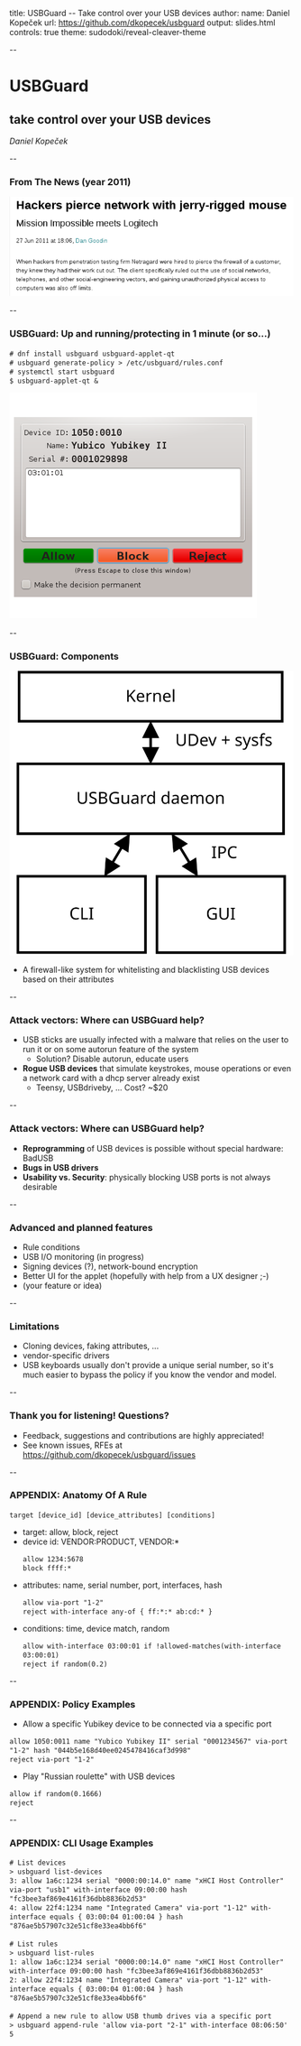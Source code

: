 title: USBGuard -- Take control over your USB devices
author:
  name: Daniel Kopeček 
  url: https://github.com/dkopecek/usbguard
output: slides.html
controls: true
theme: sudodoki/reveal-cleaver-theme

--

# USBGuard
## take control over your USB devices

_Daniel Kopeček_

--

### From The News (year 2011)

![story headline](badusb-theregister-forslides.png "story headline")

--

### USBGuard: Up and running/protecting in 1 minute (or so...)

```
# dnf install usbguard usbguard-applet-qt
# usbguard generate-policy > /etc/usbguard/rules.conf
# systemctl start usbguard
$ usbguard-applet-qt &

```
![USBGuard Applet Device Dialog](devicedialog.png "USBGuard Applet Device Dialog")

--

### USBGuard: Components

![USBGuard components](components.svg "USBGuard components")

* A firewall-like system for whitelisting and blacklisting USB devices based on their attributes

--

### Attack vectors: Where can USBGuard help?

* USB sticks are usually infected with a malware that relies on the user to run it or on some autorun feature of the system
  * Solution? Disable autorun, educate users
* **Rogue USB devices** that simulate keystrokes, mouse operations or even a network card with a dhcp server already exist
  * Teensy, USBdriveby, ... Cost? ~$20

--

### Attack vectors: Where can USBGuard help?

* **Reprogramming** of USB devices is possible without special hardware: BadUSB
* **Bugs in USB drivers**
* **Usability vs. Security**: physically blocking USB ports is not always desirable 

--

### Advanced and planned features

* Rule conditions
* USB I/O monitoring (in progress)
* Signing devices (?), network-bound encryption
* Better UI for the applet (hopefully with help from a UX designer ;-)
* (your feature or idea)

--

### Limitations

* Cloning devices, faking attributes, ...
* vendor-specific drivers
* USB keyboards usually don't provide a unique serial number, so it's much easier to bypass the policy if you know the vendor and model.

--

### Thank you for listening! Questions?

* Feedback, suggestions and contributions are highly appreciated!
* See known issues, RFEs at https://github.com/dkopecek/usbguard/issues

--

### APPENDIX: Anatomy Of A Rule
```
target [device_id] [device_attributes] [conditions]
```
* target: allow, block, reject
* device id: VENDOR:PRODUCT, VENDOR:*
  ```
  allow 1234:5678
  block ffff:*
  ```
* attributes: name, serial number, port, interfaces, hash
  ```
  allow via-port "1-2"
  reject with-interface any-of { ff:*:* ab:cd:* }
  ```
* conditions: time, device match, random
  ```
  allow with-interface 03:00:01 if !allowed-matches(with-interface 03:00:01)
  reject if random(0.2)
  ```

--

### APPENDIX: Policy Examples

* Allow a specific Yubikey device to be connected via a specific port
```
allow 1050:0011 name "Yubico Yubikey II" serial "0001234567" via-port "1-2" hash "044b5e168d40ee0245478416caf3d998"
reject via-port "1-2"
```
* Play "Russian roulette" with USB devices
```
allow if random(0.1666)
reject
```

--

### APPENDIX: CLI Usage Examples

```
# List devices
> usbguard list-devices
3: allow 1a6c:1234 serial "0000:00:14.0" name "xHCI Host Controller" via-port "usb1" with-interface 09:00:00 hash "fc3bee3af869e4161f36dbb8836b2d53"
4: allow 22f4:1234 name "Integrated Camera" via-port "1-12" with-interface equals { 03:00:04 01:00:04 } hash "876ae5b57907c32e51cf8e33ea4bb6f6"

# List rules
> usbguard list-rules
1: allow 1a6c:1234 serial "0000:00:14.0" name "xHCI Host Controller" with-interface 09:00:00 hash "fc3bee3af869e4161f36dbb8836b2d53"
2: allow 22f4:1234 name "Integrated Camera" via-port "1-12" with-interface equals { 03:00:04 01:00:04 } hash "876ae5b57907c32e51cf8e33ea4bb6f6"

# Append a new rule to allow USB thumb drives via a specific port
> usbguard append-rule 'allow via-port "2-1" with-interface 08:06:50'
5
```

